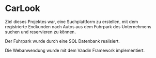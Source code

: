# CarLook

Ziel dieses Projektes war, eine Suchplattform zu erstellen, mit dem registrierte Endkunden nach Autos aus dem Fuhrpark des Unternehmens suchen und reservieren zu können.

Der Fuhrpark wurde durch eine SQL Datenbank realisiert.

Die Webanwendung wurde mit dem Vaadin Framework implementiert.

